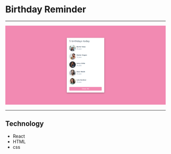 # Birthday Reminder

---

![birthday reminder](./public/proj-birthday-reminder-preview.png)

---

## Technology

- React
- HTML
- css
